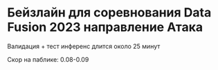 # Бейзлайн для соревнования Data Fusion 2023 направление Атака

Валидация + тест инференс длится около 25 минут

Скор на паблике: 0.08-0.09
